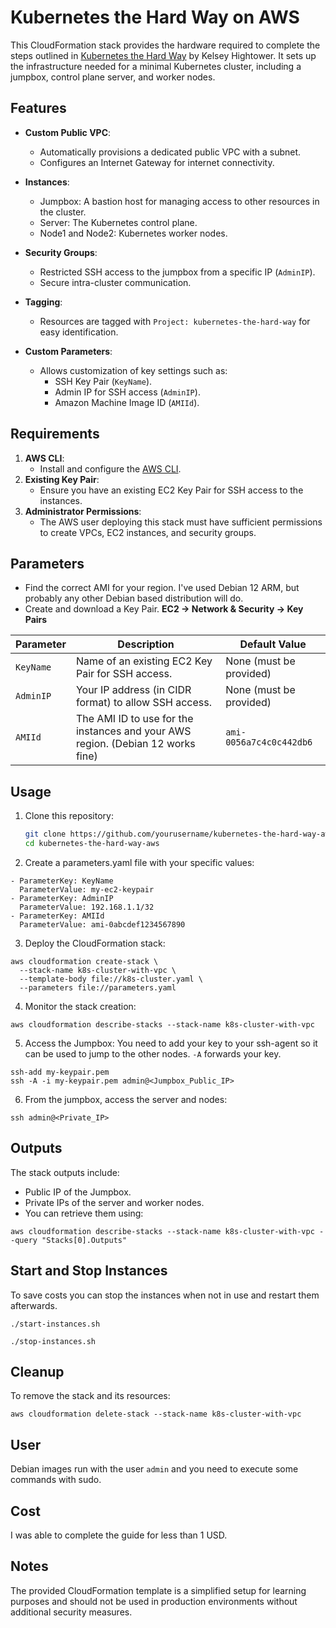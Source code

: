 # Kubernetes the Hard Way on AWS

This CloudFormation stack provides the hardware required to complete the steps outlined in [Kubernetes the Hard Way](https://github.com/kelseyhightower/kubernetes-the-hard-way/blob/master/docs/01-prerequisites.md) by Kelsey Hightower. It sets up the infrastructure needed for a minimal Kubernetes cluster, including a jumpbox, control plane server, and worker nodes.

## Features

- **Custom Public VPC**:
  - Automatically provisions a dedicated public VPC with a subnet.
  - Configures an Internet Gateway for internet connectivity.
  
- **Instances**:
  - Jumpbox: A bastion host for managing access to other resources in the cluster.
  - Server: The Kubernetes control plane.
  - Node1 and Node2: Kubernetes worker nodes.
  
- **Security Groups**:
  - Restricted SSH access to the jumpbox from a specific IP (`AdminIP`).
  - Secure intra-cluster communication.
  
- **Tagging**:
  - Resources are tagged with `Project: kubernetes-the-hard-way` for easy identification.

- **Custom Parameters**:
  - Allows customization of key settings such as:
    - SSH Key Pair (`KeyName`).
    - Admin IP for SSH access (`AdminIP`).
    - Amazon Machine Image ID (`AMIId`).

## Requirements

1. **AWS CLI**:
   - Install and configure the [AWS CLI](https://aws.amazon.com/cli/).
2. **Existing Key Pair**:
   - Ensure you have an existing EC2 Key Pair for SSH access to the instances.
3. **Administrator Permissions**:
   - The AWS user deploying this stack must have sufficient permissions to create VPCs, EC2 instances, and security groups.

## Parameters

- Find the correct AMI for your region. I've used Debian 12 ARM, but probably any other Debian based distribution will do.
- Create and download a Key Pair. **EC2 -> Network & Security -> Key Pairs**

| Parameter | Description | Default Value |
|-----------|-------------|---------------|
| `KeyName` | Name of an existing EC2 Key Pair for SSH access. | None (must be provided) |
| `AdminIP` | Your IP address (in CIDR format) to allow SSH access. | None (must be provided) |
| `AMIId`   | The AMI ID to use for the instances and your AWS region. (Debian 12 works fine) | `ami-0056a7c4c0c442db6` |


## Usage

1. Clone this repository:
   ```bash
   git clone https://github.com/yourusername/kubernetes-the-hard-way-aws.git
   cd kubernetes-the-hard-way-aws

2. Create a parameters.yaml file with your specific values:

```
- ParameterKey: KeyName
  ParameterValue: my-ec2-keypair
- ParameterKey: AdminIP
  ParameterValue: 192.168.1.1/32
- ParameterKey: AMIId
  ParameterValue: ami-0abcdef1234567890
```

3. Deploy the CloudFormation stack:
```
aws cloudformation create-stack \
  --stack-name k8s-cluster-with-vpc \
  --template-body file://k8s-cluster.yaml \
  --parameters file://parameters.yaml 
```

4. Monitor the stack creation:

```
aws cloudformation describe-stacks --stack-name k8s-cluster-with-vpc
```
5. Access the Jumpbox:
You need to add your key to your ssh-agent so it can be used to jump to the other nodes. `-A` forwards your key.
```
ssh-add my-keypair.pem
ssh -A -i my-keypair.pem admin@<Jumpbox_Public_IP>
```

6. From the jumpbox, access the server and nodes:
```
ssh admin@<Private_IP>
```

## Outputs
The stack outputs include:

- Public IP of the Jumpbox.
- Private IPs of the server and worker nodes.
- You can retrieve them using:

```
aws cloudformation describe-stacks --stack-name k8s-cluster-with-vpc --query "Stacks[0].Outputs"
```

## Start and Stop Instances
To save costs you can stop the instances when not in use and restart them afterwards.
```
./start-instances.sh
```
```
./stop-instances.sh
```

## Cleanup
To remove the stack and its resources:
```
aws cloudformation delete-stack --stack-name k8s-cluster-with-vpc
```

## User
Debian images run with the user `admin` and you need to execute some commands with sudo.

## Cost
I was able to complete the guide for less than 1 USD.

## Notes
The provided CloudFormation template is a simplified setup for learning purposes and should not be used in production environments without additional security measures.